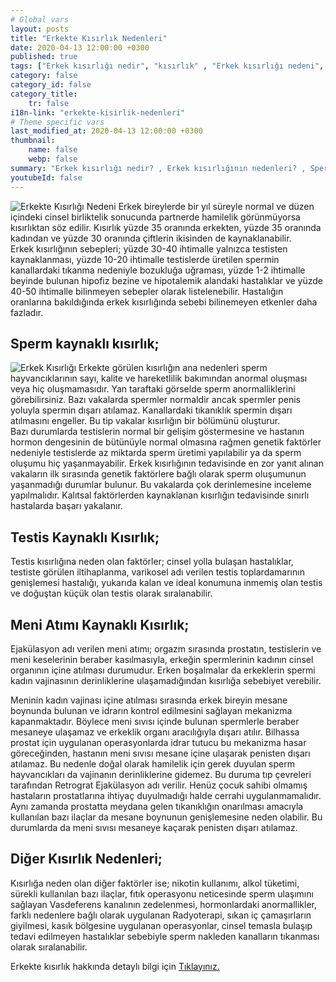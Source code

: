 ```yaml
---
# Global vars
layout: posts
title: "Erkekte Kısırlık Nedenleri"
date: 2020-04-13 12:00:00 +0300
published: true
tags: ["Erkek kısırlığı nedir", "kısırlık" , "Erkek kısırlığı nedeni", "kısırlık çözümü" , "kısırlık ameliyatı", "Sperm kaynaklı kısırlık", "Testis kaynaklı kısırlık", "Ejakülasyon kaynaklı kısırlık", "Kısırlık teşhisi", "Kısırlık Tedavisi", "tüp bebek" , "Sperm Bankası", "Tese Yöntemi", "Donör spermi", "erkekte kısırlık teşhisi" , "erkekte kısırlık tedavisi" , "kısırlık nedeni"]
category: false
category_id: false
category_title:
    tr: false
i18n-link: "erkekte-kisirlik-nedenleri"
# Theme specific vars
last_modified_at: 2020-04-13 12:00:00 +0300
thumbnail:
    name: false
    webp: false
summary: "Erkek kısırlığı nedir? , Erkek kısırlığının nedenleri? , Sperm kaynaklı kısırlık? , Testis kaynaklı kısırlık? ,  Ejakülasyon kaynaklı kısırlık? , Kısırlık teşhisi? , Kısırlık Tedavisi?, Klasik yöntemler , Döllemeyi kolaylaştırıcı yöntemler , tüp bebek , Sperm Bankası , Tese Yöntemi , Donör spermi"
youtubeId: false
---
```


![Erkekte Kısırlığı Nedeni](/assets/img/erkektekisirlik.jpeg)
Erkek bireylerde bir yıl süreyle normal ve düzen içindeki cinsel birliktelik sonucunda partnerde hamilelik görünmüyorsa kısırlıktan söz edilir. Kısırlık yüzde 35 oranında erkekten, yüzde 35 oranında kadından ve yüzde 30 oranında çiftlerin ikisinden de kaynaklanabilir.  
Erkek kısırlığının sebepleri; yüzde 30-40 ihtimalle yalnızca testisten kaynaklanması, yüzde 10-20 ihtimalle testislerde üretilen spermin kanallardaki tıkanma nedeniyle bozukluğa uğraması, yüzde 1-2 ihtimalle beyinde bulunan hipofiz bezine ve hipotalemik alandaki hastalıklar ve yüzde 40-50 ihtimalle bilinmeyen sebepler olarak listelenebilir. Hastalığın oranlarına bakıldığında erkek kısırlığında sebebi bilinemeyen etkenler daha fazladır.

## Sperm kaynaklı kısırlık;

![Erkek Kısırlığı](/assets/img/kisirliknedeni.jpeg)
Erkekte görülen kısırlığın ana nedenleri sperm hayvancıklarının sayı, kalite ve hareketlilik bakımından anormal oluşması veya hiç oluşmamasıdır. Yan taraftaki görselde sperm anormalliklerini görebilirsiniz. Bazı vakalarda spermler normaldir ancak spermler penis yoluyla spermin dışarı atılamaz. Kanallardaki tıkanıklık spermin dışarı atılmasını engeller. Bu tip vakalar kısırlığın bir bölümünü oluşturur.  
Bazı durumlarda testislerin normal bir gelişim göstermesine ve hastanın hormon dengesinin de bütünüyle normal olmasına rağmen genetik faktörler nedeniyle testislerde az miktarda sperm üretimi yapılabilir ya da sperm oluşumu hiç yaşanmayabilir. Erkek kısırlığının tedavisinde en zor yanıt alınan vakaların ilk sırasında genetik faktörlere bağlı olarak sperm oluşumunun yaşanmadığı durumlar bulunur. Bu vakalarda çok derinlemesine inceleme yapılmalıdır. Kalıtsal faktörlerden kaynaklanan kısırlığın tedavisinde sınırlı hastalarda başarı yakalanır.

## Testis Kaynaklı Kısırlık;

Testis kısırlığına neden olan faktörler; cinsel yolla bulaşan hastalıklar, testiste görülen iltihaplanma, varikosel adı verilen testis toplardamarının genişlemesi hastalığı, yukarıda kalan ve ideal konumuna inmemiş olan testis ve doğuştan küçük olan testis olarak sıralanabilir.

## Meni Atımı Kaynaklı Kısırlık;

Ejakülasyon adı verilen meni atımı; orgazm sırasında prostatın, testislerin ve meni keselerinin beraber kasılmasıyla, erkeğin spermlerinin kadının cinsel organının içine atılması durumudur. Erken boşalmalar da erkeklerin spermi kadın vajinasının derinliklerine ulaşamadığından kısırlığa sebebiyet verebilir.

Meninin kadın vajinası içine atılması sırasında erkek bireyin mesane boynunda bulunan ve idrarın kontrol edilmesini sağlayan mekanizma kapanmaktadır. Böylece meni sıvısı içinde bulunan spermlerle beraber mesaneye ulaşamaz ve erkeklik organı aracılığıyla dışarı atılır. Bilhassa prostat için uygulanan operasyonlarda idrar tutucu bu mekanizma hasar göreceğinden, hastanın meni sıvısı mesane içine ulaşarak penisten dışarı atılamaz. Bu nedenle doğal olarak hamilelik için gerek duyulan sperm hayvancıkları da vajinanın derinliklerine gidemez. Bu duruma tıp çevreleri tarafından Retrograt Ejakülasyon adı verilir. Henüz çocuk sahibi olmamış hastaların prostatlarına ihtiyaç duyulmadığı halde cerrahi uygulanmamalıdır. Aynı zamanda prostatta meydana gelen tıkanıklığın onarılması amacıyla kullanılan bazı ilaçlar da mesane boynunun genişlemesine neden olabilir. Bu durumlarda da meni sıvısı mesaneye kaçarak penisten dışarı atılamaz.

## Diğer Kısırlık Nedenleri;

Kısırlığa neden olan diğer faktörler ise; nikotin kullanımı, alkol tüketimi, sürekli kullanılan bazı ilaçlar, fıtık operasyonu neticesinde sperm ulaşımını sağlayan Vasdeferens kanalının zedelenmesi, hormonlardaki anormallikler, farklı nedenlere bağlı olarak uygulanan Radyoterapi, sıkan iç çamaşırların giyilmesi, kasık bölgesine uygulanan operasyonlar, cinsel temasla bulaşıp tedavi edilmeyen hastalıklar sebebiyle sperm nakleden kanalların tıkanması olarak sıralanabilir.


Erkekte kısırlık hakkında detaylı bilgi için [Tıklayınız.](https://www.onoluroloji.com/erkek-kisirligi)

